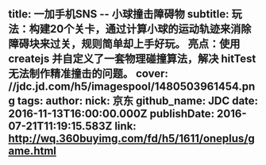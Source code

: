 title: 一加手机SNS -- 小球撞击障碍物
subtitle: 玩法：构建20个关卡，通过计算小球的运动轨迹来消除障碍块来过关，规则简单却上手好玩。 亮点：使用 createjs 并自定义了一套物理碰撞算法，解决 hitTest 无法制作精准撞击的问题。
cover: //jdc.jd.com/h5/imagespool/1480503961454.png
tags:
author:
  nick: 京东
  github_name: JDC
date: 2016-11-13T16:00:00.000Z
publishDate: 2016-07-21T11:19:15.583Z
link: http://wq.360buyimg.com/fd/h5/1611/oneplus/game.html
---